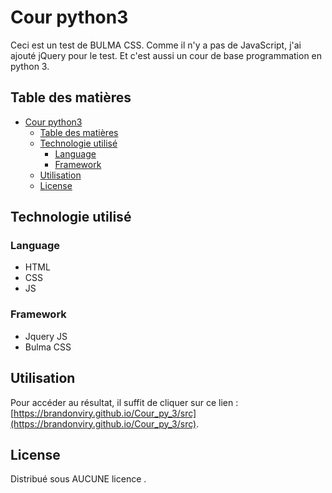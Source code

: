 # Cour python3

Ceci est un test de BULMA CSS. Comme il n'y a pas de JavaScript, j'ai ajouté jQuery pour le test. Et c'est aussi un cour de base programmation en python 3.

## Table des matières

- [Cour python3](#cour-python3)
  - [Table des matières](#table-des-matières)
  - [Technologie utilisé](#technologie-utilisé)
    - [Language](#language)
    - [Framework](#framework)
  - [Utilisation](#utilisation)
  - [License](#license)

## Technologie utilisé 

### Language 

- HTML
- CSS
- JS

### Framework

- Jquery JS
- Bulma CSS
  


## Utilisation

Pour accéder au résultat, il suffit de cliquer sur ce  lien :[https://brandonviry.github.io/Cour_py_3/src](https://brandonviry.github.io/Cour_py_3/src).


## License


Distribué sous AUCUNE licence .
